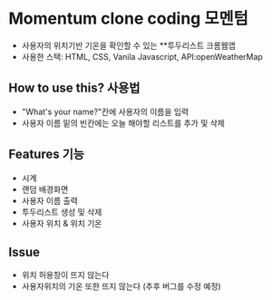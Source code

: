 # Momentum clone coding 모멘텀 
+ 사용자의 위치기반 기온을 확인할 수 있는 **투두리스트 크롬웹앱
+ 사용한 스택: HTML, CSS, Vanila Javascript, API:openWeatherMap

## How to use this? 사용법
+ "What's your name?"칸에 사용자의 이름을 입력
+ 사용자 이름 밑의 빈칸에는 오늘 해야할 리스트를 추가 및 삭제

## Features 기능
+ 시계
+ 랜덤 배경화면
+ 사용자 이름 출력
+ 투두리스트 생성 및 삭제
+ 사용자 위치 & 위치 기온

## Issue 
+ 위치 허용창이 뜨지 않는다
+ 사용자위치의 기온 또한 뜨지 않는다 (추후 버그를 수정 예정)
